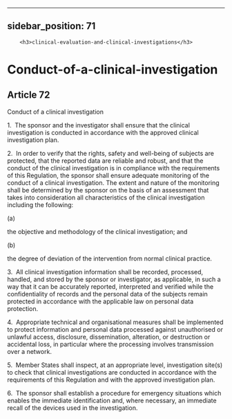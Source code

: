 
---
sidebar_position: 71
---
        <h3>clinical-evaluation-and-clinical-investigations</h3>
<h1>Conduct-of-a-clinical-investigation</h1>
<h2>Article 72</h2>
   <p class="stitle-article-norm">Conduct of a clinical investigation</p>
   <p class="norm">1.&nbsp;&nbsp;The sponsor and the investigator shall 
ensure that the clinical investigation is conducted in accordance with 
the approved clinical investigation plan.</p>
   <p class="norm">2.&nbsp;&nbsp;In order to verify that the rights, 
safety and well-being of subjects are protected, that the reported data 
are reliable and robust, and that the conduct of the clinical 
investigation is in compliance with the requirements of this Regulation,
 the sponsor shall ensure adequate monitoring of the conduct of a 
clinical investigation. The extent and nature of the monitoring shall be
 determined by the sponsor on the basis of an assessment that takes into
 consideration all characteristics of the clinical investigation 
including the following:</p>
   <div class="grid-container grid-list">
      <div class="list grid-list-column-1">
         <span>(a)&nbsp;</span>
      </div>
      <div class="grid-list-column-2">
         <p class="norm">the objective and methodology of the clinical investigation; and</p>
      </div>
   </div>
   <div class="grid-container grid-list">
      <div class="list grid-list-column-1">
         <span>(b)&nbsp;</span>
      </div>
      <div class="grid-list-column-2">
         <p class="norm">the degree of deviation of the intervention from normal clinical practice.</p>
      </div>
   </div>
   <p class="norm">3.&nbsp;&nbsp;All clinical investigation information 
shall be recorded, processed, handled, and stored by the sponsor or 
investigator, as applicable, in such a way that it can be accurately 
reported, interpreted and verified while the confidentiality of records 
and the personal data of the subjects remain protected in accordance 
with the applicable law on personal data protection.</p>
   <p class="norm">4.&nbsp;&nbsp;Appropriate technical and 
organisational measures shall be implemented to protect information and 
personal data processed against unauthorised or unlawful access, 
disclosure, dissemination, alteration, or destruction or accidental 
loss, in particular where the processing involves transmission over a 
network.</p>
   <p class="norm">5.&nbsp;&nbsp;Member&nbsp;States shall inspect, at an
 appropriate level, investigation site(s) to check that clinical 
investigations are conducted in accordance with the requirements of this
 Regulation and with the approved investigation plan.</p>
   <p class="norm">6.&nbsp;&nbsp;The sponsor shall establish a procedure
 for emergency situations which enables the immediate identification 
and, where necessary, an immediate recall of the devices used in the 
investigation.</p>